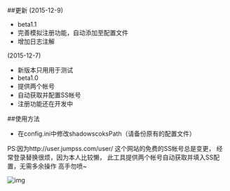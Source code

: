 ##更新
(2015-12-9)
* beta1.1
* 完善模拟注册功能，自动添加至配置文件
* 增加日志注解

(2015-12-7)
* 新版本只用用于测试
* beta1.0
* 提供两个帐号
* 自动获取并配置SS帐号
* 注册功能还在开发中

##使用方法
* 在config.ini中修改shadowscoksPath（请备份原有的配置文件）


PS:因为http://user.jumpss.com/user/ 这个网站的免费的SS帐号总是变更，
经常登录替换很烦，因为本人比较懒，
此工具提供两个帐号自动获取并填入SS配置，无需多余操作
高手勿喷~

![img](http://emojifair.b0.upaiyun.com/1424878908.gif)
